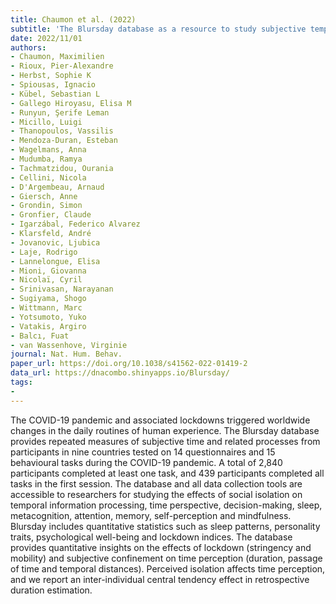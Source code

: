 ```yaml
---
title: Chaumon et al. (2022)
subtitle: 'The Blursday database as a resource to study subjective temporalities during COVID-19'
date: 2022/11/01
authors:
- Chaumon, Maximilien
- Rioux, Pier-Alexandre
- Herbst, Sophie K
- Spiousas, Ignacio
- Kübel, Sebastian L
- Gallego Hiroyasu, Elisa M
- Runyun, Şerife Leman
- Micillo, Luigi
- Thanopoulos, Vassilis
- Mendoza-Duran, Esteban
- Wagelmans, Anna
- Mudumba, Ramya
- Tachmatzidou, Ourania
- Cellini, Nicola
- D'Argembeau, Arnaud
- Giersch, Anne
- Grondin, Simon
- Gronfier, Claude
- Igarzábal, Federico Alvarez
- Klarsfeld, André
- Jovanovic, Ljubica
- Laje, Rodrigo
- Lannelongue, Elisa
- Mioni, Giovanna
- Nicolaï, Cyril
- Srinivasan, Narayanan
- Sugiyama, Shogo
- Wittmann, Marc
- Yotsumoto, Yuko
- Vatakis, Argiro
- Balcı, Fuat
- van Wassenhove, Virginie
journal: Nat. Hum. Behav.
paper_url: https://doi.org/10.1038/s41562-022-01419-2
data_url: https://dnacombo.shinyapps.io/Blursday/
tags:
- 
---
```


The COVID-19 pandemic and associated lockdowns triggered worldwide changes in the daily routines of human experience. The Blursday database provides repeated measures of subjective time and related processes from participants in nine countries tested on 14 questionnaires and 15 behavioural tasks during the COVID-19 pandemic. A total of 2,840 participants completed at least one task, and 439 participants completed all tasks in the first session. The database and all data collection tools are accessible to researchers for studying the effects of social isolation on temporal information processing, time perspective, decision-making, sleep, metacognition, attention, memory, self-perception and mindfulness. Blursday includes quantitative statistics such as sleep patterns, personality traits, psychological well-being and lockdown indices. The database provides quantitative insights on the effects of lockdown (stringency and mobility) and subjective confinement on time perception (duration, passage of time and temporal distances). Perceived isolation affects time perception, and we report an inter-individual central tendency effect in retrospective duration estimation.
